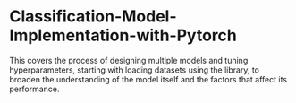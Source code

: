 # Classification-Model-Implementation-with-Pytorch
This covers the process of designing multiple models and tuning hyperparameters, starting with loading datasets using the library, to broaden the understanding of the model itself and the factors that affect its performance.
